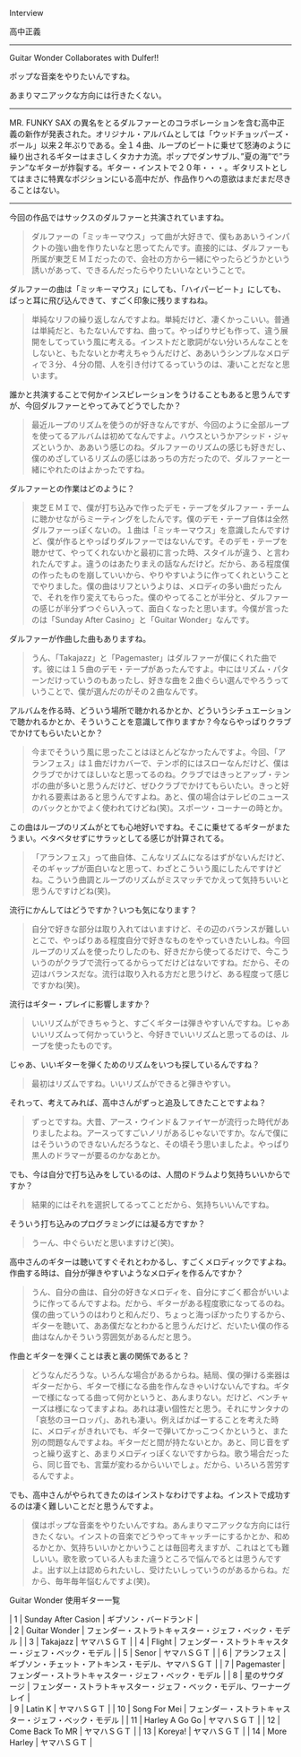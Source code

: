
Interview

高中正義

---

Guitar Wonder Collaborates with Dulfer!!

ポップな音楽をやりたいんですね。

あまりマニアックな方向には行きたくない。

---

MR. FUNKY SAX の異名をとるダルファーとのコラボレーションを含む高中正義の新作が発表された。オリジナル・アルバムとしては「ウッドチョッパーズ・ボール」以来２年ぶりである。全１４曲、ループのビートに乗せて怒涛のように繰り出されるギターはまさしくタカナカ流。ポップでダンサブル、”夏の海”で”ラテン”なギターが炸裂する。ギター・インストで２０年・・・。ギタリストとしてはまさに特異なポジションにいる高中だが、作品作りへの意欲はまだまだ尽きることはない。

---

今回の作品ではサックスのダルファーと共演されていますね。


> ダルファーの「ミッキーマウス」って曲が大好きで、僕もああいうインパクトの強い曲を作りたいなと思ってたんです。直接的には、ダルファーも所属が東芝ＥＭＩだったので、会社の方から一緒にやったらどうかという誘いがあって、できるんだったらやりたいいなということで。


ダルファーの曲は「ミッキーマウス」にしても、「ハイパービート」にしても、ぱっと耳に飛び込んできて、すごく印象に残りますねね。


> 単純なリフの繰り返しなんですよね。単純だけど、凄くかっこいい。普通は単純だと、もたないんですね、曲って。やっぱりサビも作って、違う展開をしてっていう風に考える。インストだと歌詞がない分いろんなことをしないと、もたないとか考えちゃうんだけど、ああいうシンプルなメロディで３分、４分の間、人を引き付けてるっていうのは、凄いことだなと思います。


誰かと共演することで何かインスピレーションをうけることもあると思うんですが、今回ダルファーとやってみてどうでしたか？


> 最近ループのリズムを使うのが好きなんですが、今回のように全部ループを使ってるアルバムは初めてなんですよ。ハウスというかアシッド・ジャズというか、ああいう感じのね。ダルファーのリズムの感じも好きだし、僕のめざしているリズムの感じはあっちの方だったので、ダルファーと一緒にやれたのはよかったですね。


ダルファーとの作業はどのように？


> 東芝ＥＭＩで、僕が打ち込みで作ったデモ・テープをダルファー・チームに聴かせながらミーティングをしたんです。僕のデモ・テープ自体は全然ダルファーっぽくないの。１曲は「ミッキーマウス」を意識したんですけど、僕が作るとやっぱりダルファーではないんです。そのデモ・テープを聴かせて、やってくれないかと最初に言った時、スタイルが違う、と言われたんですよ。違うのはあたりまえの話なんだけど。だから、ある程度僕の作ったものを崩していいから、やりやすいように作ってくれということでやりました。僕の曲はリフというよりは、メロディの多い曲だったんで、それを作り変えてもらった。僕のやってることが半分と、ダルファーの感じが半分ずつぐらい入って、面白くなったと思います。今僕が言ったのは「Sunday After Casino」と「Guitar Wonder」なんです。


ダルファーが作曲した曲もありますね。


> うん、「Takajazz」と「Pagemaster」はダルファーが僕にくれた曲です。彼には１５曲のデモ・テープがあったんですよ。中にはリズム・パターンだけっていうのもあったし、好きな曲を２曲ぐらい選んでやろうっていうことで、僕が選んだのがその２曲なんです。


アルバムを作る時、どういう場所で聴かれるかとか、どういうシチュエーションで聴かれるかとか、そういうことを意識して作りますか？今ならやっぱりクラブでかけてもらいたいとか？


> 今までそういう風に思ったことはほとんどなかったんですよ。今回、「アランフェス」は１曲だけカバーで、テンポ的にはスローなんだけど、僕はクラブでかけてほしいなと思ってるのね。クラブではきっとアップ・テンポの曲が多いと思うんだけど、ぜひクラブでかけてもらいたい。きっと好かれる要素はあると思うんですよね。あと、僕の場合はテレビのニュースのバックとかでよく使われてけどね(笑)。スポーツ・コーナーの時とか。


この曲はループのリズムがとても心地好いですね。そこに乗せてるギターがまたうまい。ベタベタせずにサラッとしてる感じが計算されてる。


> 「アランフェス」って曲自体、こんなリズムになるはずがないんだけど、そのギャップが面白いなと思って、わざとこういう風にしたんですけどね。こういう曲調とループのリズムがミスマッチでかえって気持ちいいと思うんですけどね(笑)。


流行にかんしてはどうですか？いつも気になります？


> 自分で好きな部分は取り入れてはいますけど、その辺のバランスが難しいとこで、やっぱりある程度自分で好きなものをやっていきたいしね。今回ループのリズムを使ったりしたのも、好きだから使ってるだけで、今こういうのがクラブで流行ってるからってだけどはないですね。だから、その辺はバランスだな。流行は取り入れる方だと思うけど、ある程度って感じですかね(笑)。


流行はギター・プレイに影響しますか？


> いいリズムができちゃうと、すごくギターは弾きやすいんですね。じゃあいいリズムって何かっていうと、今好きでいいリズムと思ってるのは、ループを使ったものです。


じゃあ、いいギターを弾くためのリズムをいつも探しているんですね？


> 最初はリズムですね。いいリズムができると弾きやすい。


それって、考えてみれば、高中さんがずっと追及してきたことですよね？

 
> ずっとですね。大昔、アース・ウインド＆ファイヤーが流行った時代がありましたよね。アースってすごいノリがあるじゃないですか。なんで僕にはそういうのできないんだろうなと、その頃そう思いましたよ。やっぱり黒人のドラマーが要るのかなあとか。


でも、今は自分で打ち込みをしているのは、人間のドラムより気持ちいいからですか？

 
> 結果的にはそれを選択してるってことだから、気持ちいいんですね。


そういう打ち込みのプログラミングには凝る方ですか？

 
> うーん、中ぐらいだと思いますけど(笑)。 


高中さんのギターは聴いてすぐそれとわかるし、すごくメロディックですよね。作曲する時は、自分が弾きやすいようなメロディを作るんですか？


> うん、自分の曲は、自分の好きなメロディを、自分にすごく都合がいいように作ってるんですよね。だから、ギターがある程度歌になってるのね。僕の曲っていうのはわりと和んだり、ちょっと海っぽかったりするから、ギターを聴いて、ああ僕だなとわかると思うんだけど、だいたい僕の作る曲はなんかそういう雰囲気があるんだと思う。


作曲とギターを弾くことは表と裏の関係であると？

 
> どうなんだろうな。いろんな場合があるからね。結局、僕の弾ける楽器はギターだから、ギターで様になる曲を作んなきゃいけないんですね。ギターで様になってる曲って何かというと、あんまりない。だけど、ベンチャーズは様になってますよね。あれは凄い個性だと思う。それにサンタナの「哀愁のヨーロッパ」、あれも凄い。例えばかばーすることを考えた時に、メロディがきれいでも、ギターで弾いてかっこつくかというと、また別の問題なんですよね。ギターだと間が持たないとか。あと、同じ音をずっと繰り返すと、あまりメロディっぽくないですからね。歌う場合だったら、同じ音でも、言葉が変わるからいいでしょ。だから、いろいろ苦労するんですよ。


でも、高中さんがやられてきたのはインストなわけですよね。インストで成功するのは凄く難しいことだと思うんですよ。

 
> 僕はポップな音楽をやりたいんですね。あんまりマニアックな方向には行きたくない。インストの音楽でどうやってキャッチーにするかとか、和めるかとか、気持ちいいかとかいうことは毎回考えますが、これはとても難しいい。歌を歌っている人もまた違うところで悩んでるとは思うんですよ。出す以上は認められたいし、受けたいしっていうのがあるからね。だから、毎年毎年悩むんですよ(笑)。 


Guitar Wonder 使用ギター一覧

| 1 | Sunday After Casion | ギブソン・バードランド |  
| 2 | Guitar Wonder | フェンダー・ストラトキャスター・ジェフ・ベック・モデル | 
| 3 | Takajazz | ヤマハＳＧＴ | 
| 4 | Flight | フェンダー・ストラトキャスター・ジェフ・ベック・モデル | 
| 5 | Senor | ヤマハＳＧＴ | 
| 6 | アランフェス | ギブソン・チェット・アトキンス・モデル、ヤマハＳＧＴ | 
| 7 | Pagemaster | フェンダー・ストラトキャスター・ジェフ・ベック・モデル | 
| 8 | 星のサウダージ | フェンダー・ストラトキャスター・ジェフ・ベック・モデル、ワーナーグレイ |  
| 9 | Latin K | ヤマハＳＧＴ | 
| 10 | Song For Mei | フェンダー・ストラトキャスター・ジェフ・ベック・モデル | 
| 11 | Harley A Go Go | ヤマハＳＧＴ | 
| 12 | Come Back To MR | ヤマハＳＧＴ | 
| 13 | Koreya! | ヤマハＳＧＴ | 
| 14 | More Harley | ヤマハＳＧＴ | 

 

